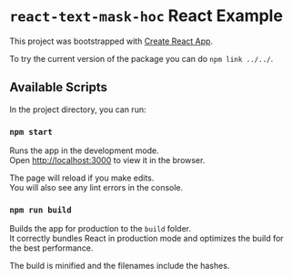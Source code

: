 # `react-text-mask-hoc` React Example

This project was bootstrapped with [Create React App](https://github.com/facebookincubator/create-react-app).

To try the current version of the package you can do `npm link ../../`.

## Available Scripts

In the project directory, you can run:

### `npm start`

Runs the app in the development mode.<br>
Open [http://localhost:3000](http://localhost:3000) to view it in the browser.

The page will reload if you make edits.<br>
You will also see any lint errors in the console.

### `npm run build`

Builds the app for production to the `build` folder.<br>
It correctly bundles React in production mode and optimizes the build for the best performance.

The build is minified and the filenames include the hashes.
